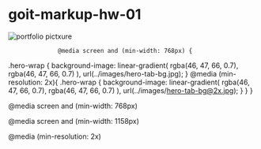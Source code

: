 # goit-markup-hw-01

<picture>
                    <source
                      srcset="
                        ./images/portfolio-img-desk.jpg    1x,
                        ./images/portfolio-img-desk@2x.jpg 2x
                      "
                      media="(min-width: 1158px)"
                    />
                    <source
                      srcset="
                        ./images/portfolio-img-tab.jpg    1x,
                        ./images/portfolio-img-tab-@2x.jpg 2x
                      "
                      media="(min-width: 768px)"
                    />
                    <source
                      srcset="
                        ./images/portfolio-img-mob.jpg    1x,
                        ./images/portfolio-img-mob-@2x.jpg 2x
                      "
                      media="(max-width: 767px)"
                    />
                    <img
                      src="./images/portfolio-img-mob.jpg"
                      alt="portfolio pictxure"
                    />
                  </picture>

                  @media screen and (min-width: 768px) {

.hero-wrap {
background-image: linear-gradient(
rgba(46, 47, 66, 0.7),
rgba(46, 47, 66, 0.7)
), url(../images/hero-tab-bg.jpg);
}
@media (min-resolution: 2x){
.hero-wrap {
background-image: linear-gradient(
rgba(46, 47, 66, 0.7),
rgba(46, 47, 66, 0.7)
), url(../images/hero-tab-bg@2x.jpg);
}
}
}

@media screen and (min-width: 768px)

@media screen and (min-width: 1158px)

@media (min-resolution: 2x)
